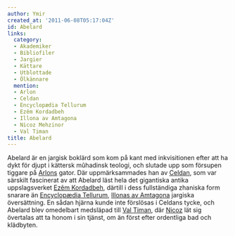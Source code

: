 ```yaml
---
author: Ymir
created_at: '2011-06-08T05:17:04Z'
id: Abelard
links:
  category:
  - Akademiker
  - Bibliofiler
  - Jargier
  - Kättare
  - Utblottade
  - Ölkännare
  mention:
  - Arlon
  - Celdan
  - Encyclopædia Tellurum
  - Ezêm Kordadbeh
  - Illona av Amtagona
  - Nicoz Mehzinor
  - Val Timan
title: Abelard
---
```


Abelard är en jargisk boklärd som kom på kant med inkvisitionen efter att ha dykt för djupt i
kättersk mûhadinsk teologi, och slutade upp som försupen tiggare på [Arlons] gator. Där
uppmärksammades han av [Celdan], som var särskilt fascinerat av att Abelard läst hela det gigantiska
antika uppslagsverket [Ezêm Kordadbeh], därtill i dess fullständiga zhaniska form snarare än
[Encyclopædia Tellurum], [Illonas av Amtagona] jargiska översättning. En sådan hjärna kunde inte
förslösas i Celdans tycke, och Abelard blev omedelbart medsläpad till [Val Timan], där [Nicoz] lät
sig övertalas att ta honom i sin tjänst, om än först efter ordentliga bad och klädbyten.

  [Arlons]: Arlon
  [Celdan]: Celdan
  [Ezêm Kordadbeh]: Ezêm_Kordadbeh
  [Encyclopædia Tellurum]: Encyclopædia_Tellurum
  [Illonas av Amtagona]: Illona_av_Amtagona
  [Val Timan]: Val_Timan
  [Nicoz]: Nicoz_Mehzinor